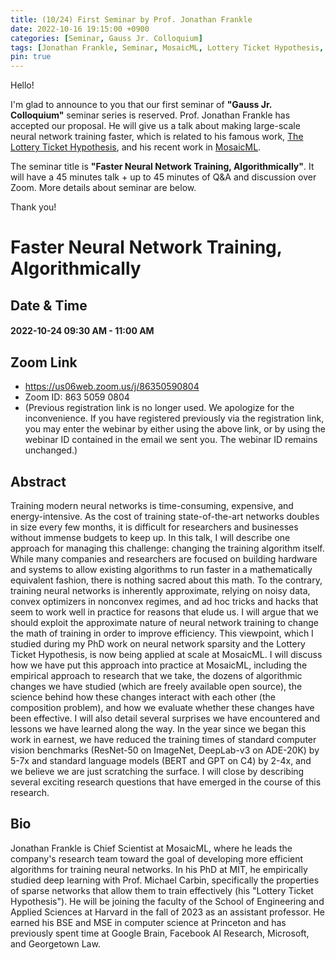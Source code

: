 ```yaml
---
title: (10/24) First Seminar by Prof. Jonathan Frankle
date: 2022-10-16 19:15:00 +0900
categories: [Seminar, Gauss Jr. Colloquium]
tags: [Jonathan Frankle, Seminar, MosaicML, Lottery Ticket Hypothesis, Gauss Jr. Colloquium]
pin: true
---
```


Hello!

I'm glad to announce to you that our first seminar of **"Gauss Jr. Colloquium"** seminar series is reserved.
Prof. Jonathan Frankle has accepted our proposal.
He will give us a talk about making large-scale neural network training faster,
which is related to his famous work, [The Lottery Ticket Hypothesis](https://openreview.net/pdf?id=rJl-b3RcF7), and his recent work in [MosaicML](https://www.mosaicml.com/).

The seminar title is **"Faster Neural Network Training, Algorithmically"**.
It will have a 45 minutes talk + up to 45 minutes of Q&A and discussion over Zoom.
More details about seminar are below.

Thank you!

# Faster Neural Network Training, Algorithmically

## Date & Time

#### 2022-10-24 09:30 AM - 11:00 AM

## Zoom Link

* <https://us06web.zoom.us/j/86350590804>
* Zoom ID: 863 5059 0804
* (Previous registration link is no longer used. We apologize for the inconvenience. If you have registered previously via the registration link, you may enter the webinar by either using the above link, or by using the webinar ID contained in the email we sent you. The webinar ID remains unchanged.)

## Abstract

Training modern neural networks is time-consuming, expensive, and energy-intensive. As the cost of training state-of-the-art networks doubles in size every few months, it is difficult for researchers and businesses without immense budgets to keep up. In this talk, I will describe one approach for managing this challenge: changing the training algorithm itself. While many companies and researchers are focused on building hardware and systems to allow existing algorithms to run faster in a mathematically equivalent fashion, there is nothing sacred about this math. To the contrary, training neural networks is inherently approximate, relying on noisy data, convex optimizers in nonconvex regimes, and ad hoc tricks and hacks that seem to work well in practice for reasons that elude us. I will argue that we should exploit the approximate nature of neural network training to change the math of training in order to improve efficiency. This viewpoint, which I studied during my PhD work on neural network sparsity and the Lottery Ticket Hypothesis, is now being applied at scale at MosaicML.
I will discuss how we have put this approach into practice at MosaicML, including the empirical approach to research that we take, the dozens of algorithmic changes we have studied (which are freely available open source), the science behind how these changes interact with each other (the composition problem), and how we evaluate whether these changes have been effective. I will also detail several surprises we have encountered and lessons we have learned along the way. In the year since we began this work in earnest, we have reduced the training times of standard computer vision benchmarks (ResNet-50 on ImageNet, DeepLab-v3 on ADE-20K) by 5-7x and standard language models (BERT and GPT on C4) by 2-4x, and we believe we are just scratching the surface. I will close by describing several exciting research questions that have emerged in the course of this research.

## Bio

Jonathan Frankle is Chief Scientist at MosaicML, where he leads the company's research team toward the goal of developing more efficient algorithms for training neural networks. In his PhD at MIT, he empirically studied deep learning with Prof. Michael Carbin, specifically the properties of sparse networks that allow them to train effectively (his "Lottery Ticket Hypothesis"). He will be joining the faculty of the School of Engineering and Applied Sciences at Harvard in the fall of 2023 as an assistant professor. He earned his BSE and MSE in computer science at Princeton and has previously spent time at Google Brain, Facebook AI Research, Microsoft, and Georgetown Law.

